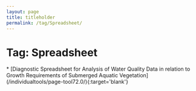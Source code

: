 ```yaml
---
layout: page
title: titleholder
permalink: /tag/Spreadsheet/
---
```

<h1>Tag: Spreadsheet</h1>
* [Diagnostic Spreadsheet for Analysis of Water Quality Data in relation to Growth Requirements of Submerged Aquatic Vegetation](/individualtools/page-tool72.0/){:target='blank'}
